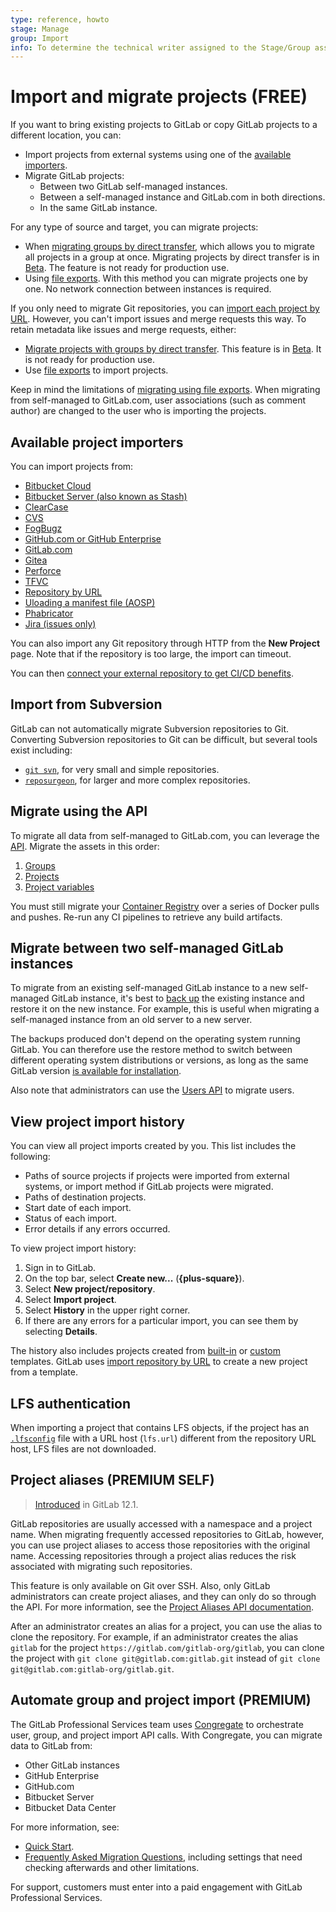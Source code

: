 ```yaml
---
type: reference, howto
stage: Manage
group: Import
info: To determine the technical writer assigned to the Stage/Group associated with this page, see https://about.gitlab.com/handbook/product/ux/technical-writing/#assignments
---
```


# Import and migrate projects **(FREE)**

If you want to bring existing projects to GitLab or copy GitLab projects to a different location, you can:

- Import projects from external systems using one of the [available importers](#available-project-importers).
- Migrate GitLab projects:
  - Between two GitLab self-managed instances.
  - Between a self-managed instance and GitLab.com in both directions.
  - In the same GitLab instance.

For any type of source and target, you can migrate projects:

- When [migrating groups by direct transfer](../../group/import/index.md#migrate-groups-by-direct-transfer-recommended), which allows you to migrate all
  projects in a group at once. Migrating projects by direct transfer is in [Beta](../../../policy/alpha-beta-support.md#beta-features). The feature is not ready
  for production use.
- Using [file exports](../settings/import_export.md). With this method you can migrate projects one by one. No network
  connection between instances is required.

If you only need to migrate Git repositories, you can [import each project by URL](repo_by_url.md). However, you can't
import issues and merge requests this way. To retain metadata like issues and merge requests, either:

- [Migrate projects with groups by direct transfer](../../group/import/index.md#migrate-groups-by-direct-transfer-recommended). This feature is in [Beta](../../../policy/alpha-beta-support.md#beta-features). It is not ready for production use.
- Use [file exports](../settings/import_export.md) to import projects.

Keep in mind the limitations of [migrating using file exports](../settings/import_export.md#items-that-are-exported).
When migrating from self-managed to GitLab.com, user associations (such as comment author)
are changed to the user who is importing the projects.

## Available project importers

You can import projects from:

- [Bitbucket Cloud](bitbucket.md)
- [Bitbucket Server (also known as Stash)](bitbucket_server.md)
- [ClearCase](clearcase.md)
- [CVS](cvs.md)
- [FogBugz](fogbugz.md)
- [GitHub.com or GitHub Enterprise](github.md)
- [GitLab.com](gitlab_com.md)
- [Gitea](gitea.md)
- [Perforce](perforce.md)
- [TFVC](tfvc.md)
- [Repository by URL](repo_by_url.md)
- [Uloading a manifest file (AOSP)](manifest.md)
- [Phabricator](phabricator.md)
- [Jira (issues only)](jira.md)

You can also import any Git repository through HTTP from the **New Project** page. Note that if the
repository is too large, the import can timeout.

You can then [connect your external repository to get CI/CD benefits](../../../ci/ci_cd_for_external_repos/index.md).

## Import from Subversion

GitLab can not automatically migrate Subversion repositories to Git. Converting Subversion repositories to Git can be difficult, but several tools exist including:

- [`git svn`](https://git-scm.com/book/en/v2/Git-and-Other-Systems-Migrating-to-Git), for very small and simple repositories.
- [`reposurgeon`](http://www.catb.org/~esr/reposurgeon/repository-editing.html), for larger and more complex repositories.

## Migrate using the API

To migrate all data from self-managed to GitLab.com, you can leverage the [API](../../../api/index.md).
Migrate the assets in this order:

1. [Groups](../../../api/groups.md)
1. [Projects](../../../api/projects.md)
1. [Project variables](../../../api/project_level_variables.md)

You must still migrate your [Container Registry](../../packages/container_registry/index.md)
over a series of Docker pulls and pushes. Re-run any CI pipelines to retrieve any build artifacts.

## Migrate between two self-managed GitLab instances

To migrate from an existing self-managed GitLab instance to a new self-managed GitLab instance, it's
best to [back up](../../../raketasks/backup_restore.md)
the existing instance and restore it on the new instance. For example, this is useful when migrating
a self-managed instance from an old server to a new server.

The backups produced don't depend on the operating system running GitLab. You can therefore use
the restore method to switch between different operating system distributions or versions, as long
as the same GitLab version [is available for installation](../../../administration/package_information/supported_os.md).

Also note that administrators can use the [Users API](../../../api/users.md) to migrate users.

## View project import history

You can view all project imports created by you. This list includes the following:

- Paths of source projects if projects were imported from external systems, or import method if GitLab projects were migrated.
- Paths of destination projects.
- Start date of each import.
- Status of each import.
- Error details if any errors occurred.

To view project import history:

1. Sign in to GitLab.
1. On the top bar, select **Create new...** (**{plus-square}**).
1. Select **New project/repository**.
1. Select **Import project**.
1. Select **History** in the upper right corner.
1. If there are any errors for a particular import, you can see them by selecting **Details**.

The history also includes projects created from [built-in](../index.md#create-a-project-from-a-built-in-template)
or [custom](../index.md#create-a-project-from-a-built-in-template)
templates. GitLab uses [import repository by URL](repo_by_url.md)
to create a new project from a template.

## LFS authentication

When importing a project that contains LFS objects, if the project has an [`.lfsconfig`](https://github.com/git-lfs/git-lfs/blob/master/docs/man/git-lfs-config.5.ronn)
file with a URL host (`lfs.url`) different from the repository URL host, LFS files are not downloaded.

## Project aliases **(PREMIUM SELF)**

> [Introduced](https://gitlab.com/gitlab-org/gitlab/-/issues/3264) in GitLab 12.1.

GitLab repositories are usually accessed with a namespace and a project name. When migrating
frequently accessed repositories to GitLab, however, you can use project aliases to access those
repositories with the original name. Accessing repositories through a project alias reduces the risk
associated with migrating such repositories.

This feature is only available on Git over SSH. Also, only GitLab administrators can create project
aliases, and they can only do so through the API. For more information, see the
[Project Aliases API documentation](../../../api/project_aliases.md).

After an administrator creates an alias for a project, you can use the alias to clone the
repository. For example, if an administrator creates the alias `gitlab` for the project
`https://gitlab.com/gitlab-org/gitlab`, you can clone the project with
`git clone git@gitlab.com:gitlab.git` instead of `git clone git@gitlab.com:gitlab-org/gitlab.git`.

## Automate group and project import **(PREMIUM)**

The GitLab Professional Services team uses [Congregate](https://gitlab.com/gitlab-org/professional-services-automation/tools/migration/congregate)
to orchestrate user, group, and project import API calls. With Congregate, you can migrate data to
GitLab from:

- Other GitLab instances
- GitHub Enterprise
- GitHub.com
- Bitbucket Server
- Bitbucket Data Center

For more information, see:

- [Quick Start](https://gitlab.com/gitlab-org/professional-services-automation/tools/migration/congregate/-/blob/master/docs/using-congregate.md#quick-start).
- [Frequently Asked Migration Questions](https://gitlab.com/gitlab-org/professional-services-automation/tools/migration/congregate/-/blob/master/customer/famq.md),
  including settings that need checking afterwards and other limitations.

For support, customers must enter into a paid engagement with GitLab Professional Services.
